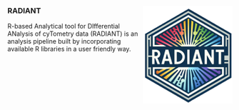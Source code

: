 ### RADIANT <img src="logo.png" width="200" align="right" /> 

R-based Analytical tool for DIfferential ANalysis of cyTometry data (RADIANT) is an analysis pipeline built by incorporating available R libraries in a user friendly way.
